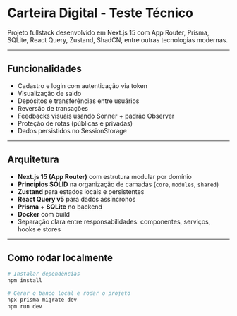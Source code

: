 # Carteira Digital - Teste Técnico

Projeto fullstack desenvolvido em Next.js 15 com App Router, Prisma, SQLite, React Query, Zustand, ShadCN, entre outras tecnologias modernas.

---

## Funcionalidades

- Cadastro e login com autenticação via token
- Visualização de saldo
- Depósitos e transferências entre usuários
- Reversão de transações
- Feedbacks visuais usando Sonner + padrão Observer
- Proteção de rotas (públicas e privadas)
- Dados persistidos no SessionStorage

---

## Arquitetura

- **Next.js 15 (App Router)** com estrutura modular por domínio
- **Princípios SOLID** na organização de camadas (`core`, `modules`, `shared`)
- **Zustand** para estados locais e persistentes
- **React Query v5** para dados assíncronos
- **Prisma** + **SQLite** no backend
- **Docker** com build
- Separação clara entre responsabilidades: componentes, serviços, hooks e stores

---

## Como rodar localmente

```bash
# Instalar dependências
npm install

# Gerar o banco local e rodar o projeto
npx prisma migrate dev
npm run dev
